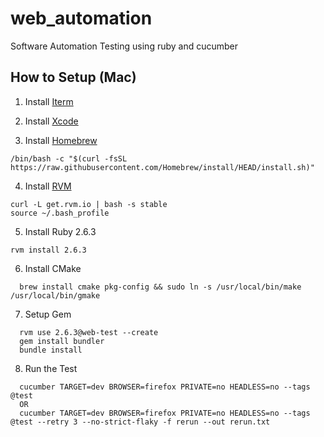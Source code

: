 # web_automation
Software Automation Testing using ruby and cucumber

## How to Setup (Mac)

1. Install [Iterm](https://iterm2.com/downloads.html)


2. Install [Xcode](https://apps.apple.com/us/app/xcode/id497799835?mt=12)


3. Install [Homebrew](https://brew.sh/)

  ```
  /bin/bash -c "$(curl -fsSL https://raw.githubusercontent.com/Homebrew/install/HEAD/install.sh)"
  ```

4. Install [RVM](https://rvm.io/)

  ```
  curl -L get.rvm.io | bash -s stable
  source ~/.bash_profile
  ```

5. Install Ruby 2.6.3

  ```
  rvm install 2.6.3
  ```

6. Install CMake

  ```
    brew install cmake pkg-config && sudo ln -s /usr/local/bin/make /usr/local/bin/gmake
  ```

7. Setup Gem

  ```
    rvm use 2.6.3@web-test --create
    gem install bundler
    bundle install
  ```

8. Run the Test

  ```
    cucumber TARGET=dev BROWSER=firefox PRIVATE=no HEADLESS=no --tags @test
    OR
    cucumber TARGET=dev BROWSER=firefox PRIVATE=no HEADLESS=no --tags @test --retry 3 --no-strict-flaky -f rerun --out rerun.txt
  ```
